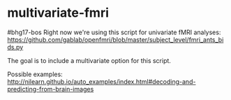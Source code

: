 # multivariate-fmri
\#bhg17-bos
Right now we're using this script for univariate fMRI analyses: https://github.com/gablab/openfmri/blob/master/subject_level/fmri_ants_bids.py

The goal is to include a multivariate option for this script.

Possible examples:
http://nilearn.github.io/auto_examples/index.html#decoding-and-predicting-from-brain-images
